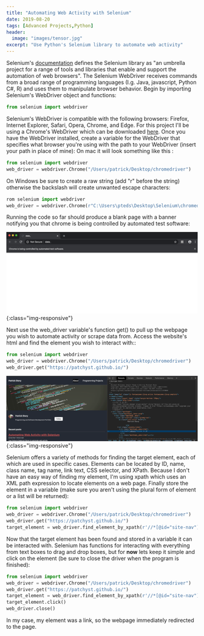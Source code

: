 ```yaml
---
title: "Automating Web Activity with Selenium"
date: 2019-08-20
tags: [Advanced Projects,Python]
header:
  image: "images/tensor.jpg"
excerpt: "Use Python's Selenium library to automate web activity"
---
```

Selenium's [documentation](https://selenium.dev/documentation/en/) defines the Selenium library as "an umbrella project for a range of tools and libraries that enable and support the automation of web browsers". The Selenium WebDriver receives commands from a broad range of programming languages (I.g. Java, javascript, Python C#, R) and uses them to manipulate browser behavior. Begin by importing Selenium's WebDriver object and functions:

```python
from selenium import webdriver
```
Selenium's WebDriver is compatible with the following browsers: Firefox, Internet Explorer, Safari, Opera, Chrome, and Edge. For this project I'll be using a Chrome's WebDriver which can be downloaded [here](https://sites.google.com/a/chromium.org/chromedriver/). Once you have the WebDriver installed, create a variable for the WebDriver that specifies what browser you're using with the path to your WebDriver (insert your path in place of mine):
On mac it will look something like this :  
```python
from selenium import webdriver
web_driver = webdriver.Chrome("/Users/patrick/Desktop/chromedriver")
```
On Windows be sure to create a raw string (add "r" before the string) otherwise the backslash will create unwanted escape characters:
```python
rom selenium import webdriver
web_driver = webdriver.Chrome(r"C:\Users\pteds\Desktop\Selenium\chromedriver.exe")
```
Running the code so far should produce a blank page with a banner notifying you that chrome is being controlled by automated test software:

![WEBDRIVER-EX1](/images/chromdriver.png){:class="img-responsive"}

Next use the web_driver variable's function get() to pull up the webpage you wish to automate activity or scrape data from. Access the website's html and find the element you wish to interact with::

```python
from selenium import webdriver
web_driver = webdriver.Chrome("/Users/patrick/Desktop/chromedriver")
web_driver.get("https://patchyst.github.io/")
```


 ![WEBDRIVER-EX1](/images/webdriver2.png){:class="img-responsive"}

 Selenium offers a variety of methods for finding the target element, each of which are used in specific cases. Elements can be located by ID, name, class name, tag name, link text, CSS selector, and XPath. Because I don't have an easy way of finding my element, I'm using xpath which uses an XML path expression to locate elements on a web page. Finally store the element in a variable (make sure you aren't using the plural form of element or a list will be returned):

 ```python
 from selenium import webdriver
 web_driver = webdriver.Chrome("/Users/patrick/Desktop/chromedriver")
 web_driver.get("https://patchyst.github.io/")
 target_element = web_driver.find_element_by_xpath(r'//*[@id="site-nav"]/ul[1]/li[1]/a')
 ```
 Now that the target element has been found and stored in a variable it can be interacted with. Selenium has functions for interacting with everything from text boxes to drag and drop boxes, but for **now** lets keep it simple and click on the element (be sure to close the driver when the program is finished):

 ```python
 from selenium import webdriver
 web_driver = webdriver.Chrome("/Users/patrick/Desktop/chromedriver")
 web_driver.get("https://patchyst.github.io/")
 target_element = web_driver.find_element_by_xpath(r'//*[@id="site-nav"]/ul[1]/li[1]/a')
 target_element.click()
 web_driver.close()
 ```
 In my case, my element was a link, so the webpage immediately redirected to the page.
